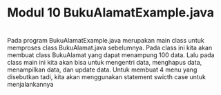 # Modul 10 BukuAlamatExample.java
#
Pada program BukuAlamatExample.java merupakan main class untuk memproses class BukuAlamat.java sebelumnya. Pada class ini kita akan membuat class BukuAlamat yang dapat menampung 100 data. Lalu pada class main ini kita akan bisa untuk mengentri data, menghapus data, menampilkan data, dan update data. Untuk membuat 4 menu yang disebutkan tadi, kita akan menggunakan statement swicth case untuk menjalankannya